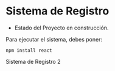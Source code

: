 <h1> Sistema de Registro</h1>

- Estado del Proyecto en construcción.

Para ejecutar el sistema, debes poner:

```npm install react```

Sistema de Registro 2

